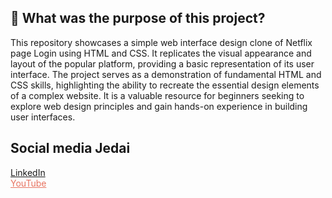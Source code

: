 ## :dart: What was the purpose of this project?

This repository showcases a simple web interface design clone of Netflix page Login using HTML and CSS. It replicates the visual appearance and layout of the popular platform, providing a basic representation of its user interface. The project serves as a demonstration of fundamental HTML and CSS skills, highlighting the ability to recreate the essential design elements of a complex website. It is a valuable resource for beginners seeking to explore web design principles and gain hands-on experience in building user interfaces.


## Social media Jedai

<a href="https://www.linkedin.com/company/jedaibr">LinkedIn</a> <br />
<a style="color: #e87461" href="https://www.youtube.com/@jedaibr">YouTube</a>